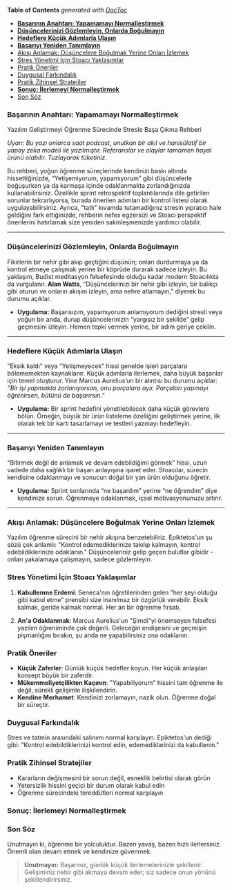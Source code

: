 <!-- START doctoc generated TOC please keep comment here to allow auto update -->
<!-- DON'T EDIT THIS SECTION, INSTEAD RE-RUN doctoc TO UPDATE -->
**Table of Contents**  *generated with [DocToc](https://github.com/thlorenz/doctoc)*

- [**Başarının Anahtarı: Yapamamayı Normalleştirmek**](#ba%C5%9Far%C4%B1n%C4%B1n-anahtar%C4%B1-yapamamay%C4%B1-normalle%C5%9Ftirmek)
- [**Düşüncelerinizi Gözlemleyin, Onlarda Boğulmayın**](#d%C3%BC%C5%9F%C3%BCncelerinizi-g%C3%B6zlemleyin-onlarda-bo%C4%9Fulmay%C4%B1n)
- [**Hedeflere Küçük Adımlarla Ulaşın**](#hedeflere-k%C3%BC%C3%A7%C3%BCk-ad%C4%B1mlarla-ula%C5%9F%C4%B1n)
- [**Başarıyı Yeniden Tanımlayın**](#ba%C5%9Far%C4%B1y%C4%B1-yeniden-tan%C4%B1mlay%C4%B1n)
- [Akışı Anlamak: Düşüncelere Boğulmak Yerine Onları İzlemek](#ak%C4%B1%C5%9F%C4%B1-anlamak-d%C3%BC%C5%9F%C3%BCncelere-bo%C4%9Fulmak-yerine-onlar%C4%B1-%C4%B0zlemek)
- [Stres Yönetimi İçin Stoacı Yaklaşımlar](#stres-y%C3%B6netimi-%C4%B0%C3%A7in-stoac%C4%B1-yakla%C5%9F%C4%B1mlar)
- [Pratik Öneriler](#pratik-%C3%96neriler)
- [Duygusal Farkındalık](#duygusal-fark%C4%B1ndal%C4%B1k)
- [Pratik Zihinsel Stratejiler](#pratik-zihinsel-stratejiler)
- [**Sonuç: İlerlemeyi Normalleştirmek**](#sonu%C3%A7-%C4%B0lerlemeyi-normalle%C5%9Ftirmek)
- [Son Söz](#son-s%C3%B6z)

<!-- END doctoc generated TOC please keep comment here to allow auto update -->

### **Başarının Anahtarı: Yapamamayı Normalleştirmek**

Yazılım Geliştirmeyi Öğrenme Sürecinde Stresle Başa Çıkma Rehberi

_Uyarı: Bu yazı onlarca saat podcast, unutkan bir akıl ve hanisülatif bir yapay zeka modeli ile yazılmıştır. Referanslar ve olaylar tamamen hayal ürünü olabilir. Tuzlayarak tüketiniz._

Bu rehberi, yoğun öğrenme süreçlerinde kendinizi baskı altında hissettiğinizde, “Yetişemiyorum, yapamıyorum” gibi düşüncelerle boğuşurken ya da karmaşa içinde odaklanmakta zorlandığınızda kullanabilirsiniz. Özellikle sprint retrospektif toplantılarında dile getirilen sorunlar tekrarlıyorsa, burada önerilen adımları bir kontrol listesi olarak uygulayabilirsiniz. Ayrıca, "tatlı" kıvamda tutamadığınız stresin yıpratıcı hale geldiğini fark ettiğinizde, rehberin nefes egzersizi ve Stoacı perspektif önerilerini hatırlamak size yeniden sakinleşmenizde yardımcı olabilir.

---

### **Düşüncelerinizi Gözlemleyin, Onlarda Boğulmayın**

Fikirlerin bir nehir gibi akıp geçtiğini düşünün; onları durdurmaya ya da kontrol etmeye çalışmak yerine bir köprüde durarak sadece izleyin. Bu yaklaşım, Budist meditasyon felsefesinde olduğu kadar modern Stoacılıkta da vurgulanır. **Alan Watts**, “Düşüncelerinizi bir nehir gibi izleyin, bir balıkçı gibi oturun ve onların akışını izleyin, ama nehre atlamayın,” diyerek bu durumu açıklar.

- **Uygulama:** Başarısızım, yapamıyorum anlamıyorum dediğini stresli veya yoğun bir anda, durup düşüncelerinizin “yargısız bir şekilde” gelip geçmesini izleyin. Hemen tepki vermek yerine, bir adım geriye çekilin.

---

### **Hedeflere Küçük Adımlarla Ulaşın**

“Eksik kaldı” veya “Yetişmeyecek” hissi genelde işleri parçalara bölememekten kaynaklanır. Küçük adımlarla ilerlemek, daha büyük başarılar için temel oluşturur. Yine Marcus Aurelius’un bir alıntısı bu durumu açıklar: _“Bir işi yapmakta zorlanıyorsan, onu parçalara ayır. Parçaları yapmayı öğrenirsen, bütünü de başarırsın.”_

- **Uygulama:** Bir sprint hedefini yönetilebilecek daha küçük görevlere bölün. Örneğin, büyük bir ürün listeleme özelliğini geliştirmek yerine, ilk olarak tek bir kartı tasarlamayı ve testleri yazmayı hedefleyin.

---

### **Başarıyı Yeniden Tanımlayın**

“Bitirmek değil de anlamak ve devam edebildiğimi görmek” hissi, uzun vadede daha sağlıklı bir başarı anlayışına işaret eder. Stoacılar, sürecin kendisine odaklanmayı ve sonucun doğal bir yan ürün olduğunu öğretir.

- **Uygulama:** Sprint sonlarında “ne başardım” yerine “ne öğrendim” diye kendinize sorun. Öğrenmeye odaklanmak, içsel motivasyonunuzu artırır.

---

### Akışı Anlamak: Düşüncelere Boğulmak Yerine Onları İzlemek

Yazılım öğrenme sürecini bir nehir akışına benzetebiliriz. Epiktetos'un şu sözü çok anlamlı: "Kontrol edemediklerinize takılıp kalmayın, kontrol edebildiklerinize odaklanın." Düşünceleriniz gelip geçen bulutlar gibidir - onları yakalamaya çalışmayın, sadece gözlemleyin.

### Stres Yönetimi İçin Stoacı Yaklaşımlar

1. **Kabullenme Erdemi**: Seneca'nın öğretilerinden gelen "her şeyi olduğu gibi kabul etme" prensibi size inanılmaz bir özgürlük verebilir. Eksik kalmak, geride kalmak normal. Her an bir öğrenme fırsatı.

2. **An'a Odaklanmak**: Marcus Aurelius'un "Şimdi"yi önemseyen felsefesi yazılım öğreniminde çok değerli. Geleceğin endişesini ve geçmişin pişmanlığını bırakın, şu anda ne yapabilirsiniz ona odaklanın.

### Pratik Öneriler

- **Küçük Zaferler**: Günlük küçük hedefler koyun. Her küçük anlaşılan konsept büyük bir zaferdir.
- **Mükemmeliyetçilikten Kaçının**: "Yapabiliyorum" hissini tam öğrenme ile değil, sürekli gelişimle ilişkilendirin.
- **Kendine Merhamet**: Kendinizi zorlamayın, nazik olun. Öğrenme doğal bir süreçtir.

### Duygusal Farkındalık

Stres ve tatmin arasındaki salınımı normal karşılayın. Epiktetos'un dediği gibi: "Kontrol edebildiklerinizi kontrol edin, edemediklarinizi da kabullenin."

### Pratik Zihinsel Stratejiler

- Kararların değişmesini bir sorun değil, esneklik belirtisi olarak görün
- Yetersizlik hissini geçici bir durum olarak kabul edin
- Öğrenme sürecindeki tereddütleri normal karşılayın

### **Sonuç: İlerlemeyi Normalleştirmek**

### Son Söz

Unutmayın ki, öğrenme bir yolculuktur. Bazen yavaş, bazen hızlı ilerlersiniz. Önemli olan devam etmek ve kendinize güvenmek.

> **Unutmayın:** Başarınız, günlük küçük ilerlemelerinizle şekillenir. Gelişiminiz nehir gibi akmaya devam eder; siz sadece onun yönünü şekillendirirsiniz.
